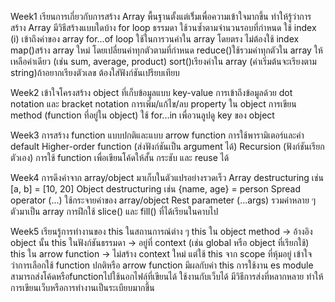 Week1 เรียนการเกี่ยวกับการสร้าง Array พื้นฐานตั้งแต่เริ่้มเพื่อความเข้าใจมากขึ้น ทำให้รู้ว่าการสร้าง Array มีวิธีสร้างแบบใดบ้าง 
for loop ธรรมดา ใช้วนซ้ำตามจำนวนรอบที่กำหนด ใช้ index (i) เข้าถึงค่าของ array 
for...of loop ใช้ในการวนค่าใน array โดยตรง ไม่ต้องใช้ index
map()สร้าง array ใหม่ โดยเปลี่ยนค่าทุกตัวตามที่กำหนด 
reduce()ใช้รวมค่าทุกตัวใน array ให้เหลือค่าเดียว (เช่น sum, average, product) 
sort()เรียงค่าใน array (ค่าเริ่มต้นจะเรียงตาม string)ถ้าอยากเรียงตัวเลข ต้องใส่ฟังก์ชันเปรียบเทียบ

Week2 เข้าใจโครงสร้าง object ที่เก็บข้อมูลแบบ key-value
การเข้าถึงข้อมูลด้วย dot notation และ bracket notation
การเพิ่ม/แก้ไข/ลบ property ใน object
การเขียน method (function ที่อยู่ใน object)
ใช้ for...in เพื่อวนลูปดู key ของ object

Week3 การสร้าง function แบบปกติและแบบ arrow function
การใช้พารามิเตอร์และค่า default
Higher-order function (ส่งฟังก์ชันเป็น argument ได้)
Recursion (ฟังก์ชันเรียกตัวเอง)
การใช้ function เพื่อเขียนโค้ดให้สั้น กระชับ และ reuse ได้


Week4 การดึงค่าจาก array/object มาเก็บในตัวแปรอย่างรวดเร็ว
Array destructuring เช่น [a, b] = [10, 20]
Object destructuring เช่น {name, age} = person
Spread operator (...) ใช้กระจายค่าของ array/object
Rest parameter (...args) รวมค่าหลาย ๆ ตัวมาเป็น array
การฝึกใช้ slice() และ fill() ที่ได้เรียนในคาบไป


Week5 เรียนรู้การทำงานของ this ในสถานการณ์ต่าง ๆ
this ใน object method → อ้างอิง object นั้น
this ในฟังก์ชันธรรมดา → อยู่ที่ context (เช่น global หรือ object ที่เรียกใช้)
this ใน arrow function → ไม่สร้าง context ใหม่ แต่ใช้ this จาก scope ที่หุ้มอยู่
เข้าใจว่าการเลือกใช้ function ปกติหรือ arrow function มีผลกับค่า this
การใช้งาน es module สามารถส่งโค้ดหรือfunctionไปใช้นอกไฟล์ฺที่เขียนได้ ใช้งานกับเว็บได้ มีวิธีการส่งที่หลากหลาย ทำให้การเขียนเว็บหรือการทำงานเป็นระเบียบมากขึ้น